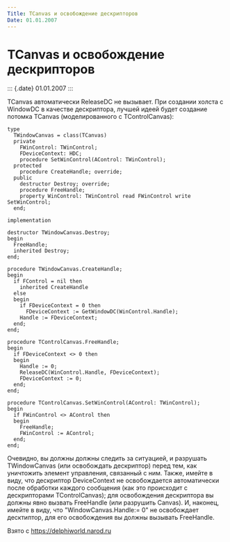 ```yaml
---
Title: TCanvas и освобождение дескрипторов
Date: 01.01.2007
---
```



TCanvas и освобождение дескрипторов
===================================

::: {.date}
01.01.2007
:::

TCanvas автоматически ReleaseDC не вызывает. При создании холста с
WindowDC в качестве дескриптора, лучшей идеей будет создание потомка
TCanvas (моделированного с TControlCanvas):

    type
      TWindowCanvas = class(TCanvas)
      private
        FWinControl: TWinControl;
        FDeviceContext: HDC;
        procedure SetWinControl(AControl: TWinControl);
      protected
        procedure CreateHandle; override;
      public
        destructor Destroy; override;
        procedure FreeHandle;
        property WinControl: TWinControl read FWinControl write SetWinControl;
      end;
     
    implementation
     
    destructor TWindowCanvas.Destroy;
    begin
      FreeHandle;
      inherited Destroy;
    end;
     
    procedure TWindowCanvas.CreateHandle;
    begin
      if FControl = nil then
        inherited CreateHandle
      else
      begin
        if FDeviceContext = 0 then
          FDeviceContext := GetWindowDC(WinControl.Handle);
        Handle := FDeviceContext;
      end;
    end;
     
    procedure TControlCanvas.FreeHandle;
    begin
      if FDeviceContext <> 0 then
      begin
        Handle := 0;
        ReleaseDC(WinControl.Handle, FDeviceContext);
        FDeviceContext := 0;
      end;
    end;
     
    procedure TControlCanvas.SetWinControl(AControl: TWinControl);
    begin
      if FWinControl <> AControl then
      begin
        FreeHandle;
        FWinControl := AControl;
      end;
    end;

Очевидно, вы должны должны следить за ситуацией, и разрушать
TWindowCanvas (или освобождать дескриптор) перед тем, как уничтожить
элемент управления, связанный с ним. Также, имейте в виду, что
дескриптор DeviceContext не освобождается автоматически после обработки
каждого сообщения (как это происходит с дескрипторами TControlCanvas);
для освобождения дескриптора вы должны явно вызвать FreeHandle (или
разрушить Canvas). И, наконец, имейте в виду, что
\"WindowCanvas.Handle:= 0\" не освобождает десктиптор, для его
освобождения вы должны вызывать FreeHandle.

Взято с <https://delphiworld.narod.ru>
